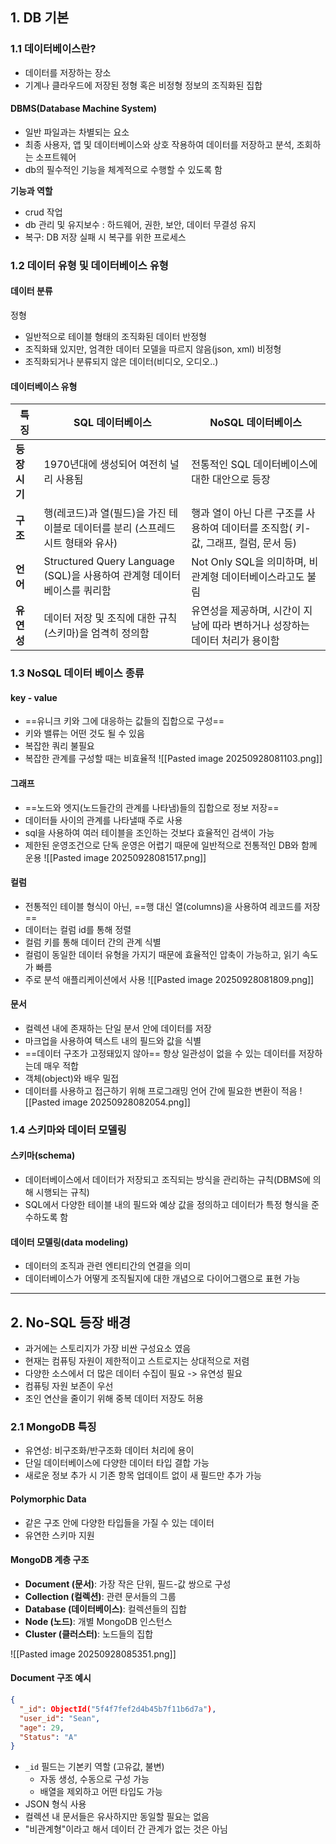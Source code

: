 ## 1. DB 기본
### 1.1 데이터베이스란?
- 데이터를 저장하는 장소
- 기계나 클라우드에 저장된 정형 혹은 비정형 정보의 조직화된 집합

#### DBMS(Database Machine System)
- 일반 파일과는 차별되는 요소
- 최종 사용자, 앱 및 데이터베이스와 상호 작용하여 데이터를 저장하고 분석, 조회하는 소프트웨어
- db의 필수적인 기능을 체계적으로 수행할 수 있도록 함

**기능과 역할**
- crud 작업
- db 관리 및 유지보수 : 하드웨어, 권한, 보안, 데이터 무결성 유지
- 복구: DB 저장 실패 시 복구를 위한 프로세스
### 1.2 데이터 유형 및 데이터베이스 유형
#### 데이터 분류
정형 
- 일반적으로 테이블 형태의 조직화된 데이터
반정형 
- 조직화돼 있지만, 엄격한 데이터 모델을 따르지 않음(json, xml)
비정형
- 조직화되거나 분류되지 않은 데이터(비디오, 오디오..)
#### 데이터베이스 유형

| 특징        | SQL 데이터베이스                                            | NoSQL 데이터베이스                                       |
| --------- | ----------------------------------------------------- | -------------------------------------------------- |
| **등장 시기** | 1970년대에 생성되어 여전히 널리 사용됨                               | 전통적인 SQL 데이터베이스에 대한 대안으로 등장                        |
| **구조**    | 행(레코드)과 열(필드)을 가진 테이블로 데이터를 분리 (스프레드시트 형태와 유사)        | 행과 열이 아닌 다른 구조를 사용하여 데이터를 조직함( 키-값, 그래프, 컬럼, 문서 등) |
| **언어**    | Structured Query Language (SQL)을 사용하여 관계형 데이터베이스를 쿼리함 | Not Only SQL을 의미하며, 비관계형 데이터베이스라고도 불림              |
| **유연성**   | 데이터 저장 및 조직에 대한 규칙(스키마)을 엄격히 정의함                      | 유연성을 제공하며, 시간이 지남에 따라 변하거나 성장하는 데이터 처리가 용이함        |

### 1.3 NoSQL 데이터 베이스 종류
#### key - value 
- ==유니크 키와 그에 대응하는 값들의 집합으로 구성==
- 키와 밸류는 어떤 것도 될 수 있음
- 복잡한 쿼리 불필요
- 복잡한 관계를 구성할 때는 비효율적
![[Pasted image 20250928081103.png]]
#### 그래프
- ==노드와 엣지(노드들간의 관계를 나타냄)들의 집합으로 정보 저장==
- 데이터들 사이의 관계를 나타낼때 주로 사용
- sql을 사용하여 여러 테이블을 조인하는 것보다 효율적인 검색이 가능
- 제한된 운영조건으로 단독 운영은 어렵기 때문에 일반적으로 전통적인 DB와 함께 운용
![[Pasted image 20250928081517.png]]
#### 컬럼
- 전통적인 테이블 형식이 아닌, ==행 대신 열(columns)을 사용하여 레코드를 저장==
- 데이터는 컬럼 id를 통해 정렬
- 컬럼 키를 통해 데이터 간의 관계 식별
- 컬럼이 동일한 데이터 유형을 가지기 때문에 효율적인 압축이 가능하고, 읽기 속도가 빠름
- 주로 분석 애플리케이션에서 사용
![[Pasted image 20250928081809.png]]
#### 문서
- 컬렉션 내에 존재하는 단일 분서 안에 데이터를 저장
- 마크업을 사용하여 텍스트 내의 필드와 값을 식별
- ==데이터 구조가 고정돼있지 않아== 항상 일관성이 없을 수 있는 데이터를 저장하는데 매우 적합
- 객체(object)와 배우 밀접
- 데이터를 사용하고 접근하기 위해 프로그래밍 언어 간에 필요한 변환이 적음
![[Pasted image 20250928082054.png]]

### 1.4 스키마와 데이터 모델링
#### 스키마(schema)
- 데이터베이스에서 데이터가 저장되고 조직되는 방식을 관리하는 규칙(DBMS에 의해 시행되는 규칙)
- SQL에서 다양한 테이블 내의 필드와 예상 값을 정의하고 데이터가 특정 형식을 준수하도록 함

#### 데이터 모델링(data modeling)
- 데이터의 조직과 관련 엔티티간의 연결을 의미
- 데이터베이스가 어떻게 조직될지에 대한 개념으로 다이어그램으로 표현 가능

---

## 2. No-SQL 등장 배경
- 과거에는 스토리지가 가장 비싼 구성요소 였음
- 현재는 컴퓨팅 자원이 제한적이고 스트로지는 상대적으로 저렴
- 다양한 소스에서 더 많은 데이터 수집이 필요 -> 유연성 필요
- 컴퓨팅 자원 보존이 우선
- 조인 연산을 줄이기 위해 중복 데이터 저장도 허용

### 2.1 MongoDB 특징
- 유연성: 비구조화/반구조화 데이터 처리에 용이
- 단일 데이터베이스에 다양한 데이터 타입 결합 가능
- 새로운 정보 추가 시 기존 항목 업데이트 없이 새 필드만 추가 가능

#### Polymorphic Data
- 같은 구조 안에 다양한 타입들을 가질 수 있는 데이터
- 유연한 스키마 지원

#### MongoDB 계층 구조
- **Document (문서)**: 가장 작은 단위, 필드-값 쌍으로 구성
- **Collection (컬렉션)**: 관련 문서들의 그룹
- **Database (데이터베이스)**: 컬렉션들의 집합
- **Node (노드)**: 개별 MongoDB 인스턴스
- **Cluster (클러스터)**: 노드들의 집합

![[Pasted image 20250928085351.png]]
#### Document 구조 예시
```json
{
  "_id": ObjectId("5f4f7fef2d4b45b7f11b6d7a"),
  "user_id": "Sean", 
  "age": 29,
  "Status": "A"
}
```
- `_id` 필드는 기본키 역할 (고유값, 불변)
	- 자동 생성, 수동으로 구성 가능
	- 배열을 제외하고 어떤 타입도 가능
- JSON 형식 사용
- 컬렉션 내 문서들은 유사하지만 동일할 필요는 없음
- "비관계형"이라고 해서 데이터 간 관계가 없는 것은 아님